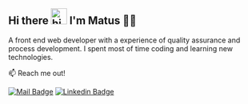## Hi there <img src="https://user-images.githubusercontent.com/1303154/88677602-1635ba80-d120-11ea-84d8-d263ba5fc3c0.gif" width="32px" alt="hi"> I'm Matus 👨‍💻


A front end web developer with a experience of quality assurance and process development. I spent most of time coding and learning new technologies.

:mailbox: Reach me out!


[![Mail Badge](https://img.shields.io/badge/-Matus-c0392b?style=flat&labelColor=c0392b&logo=gmail&logoColor=white)](mailto:matus137@gmail.com)
[![Linkedin Badge](https://img.shields.io/badge/-Matus-0e76a8?style=flat&labelColor=0e76a8&logo=linkedin&logoColor=white)](https://www.linkedin.com/in/mat%C3%BA%C5%A1-hovanec-319a7796/)
